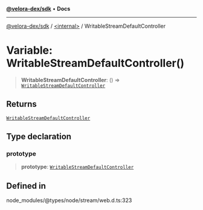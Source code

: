 [**@velora-dex/sdk**](../../README.md) • **Docs**

***

[@velora-dex/sdk](../../globals.md) / [\<internal\>](../README.md) / WritableStreamDefaultController

# Variable: WritableStreamDefaultController()

> **WritableStreamDefaultController**: () => [`WritableStreamDefaultController`](../interfaces/WritableStreamDefaultController.md)

## Returns

[`WritableStreamDefaultController`](../interfaces/WritableStreamDefaultController.md)

## Type declaration

### prototype

> **prototype**: [`WritableStreamDefaultController`](../interfaces/WritableStreamDefaultController.md)

## Defined in

node\_modules/@types/node/stream/web.d.ts:323

